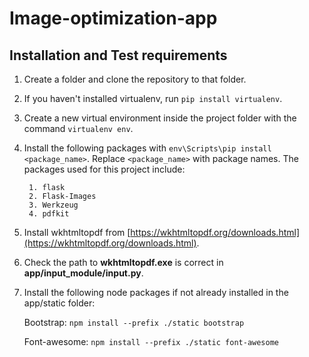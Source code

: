 # Image-optimization-app

## Installation and Test requirements

1. Create a folder and clone the repository to that folder.
2. If you haven't installed virtualenv, run `pip install virtualenv`.
3. Create a new virtual environment inside the project folder with the command `virtualenv env`.
4. Install the following packages with `env\Scripts\pip install <package_name>`.
   Replace `<package_name>` with package names.
    The packages used for this project include:
        
        1. flask
        2. Flask-Images
        3. Werkzeug
        4. pdfkit
        
5. Install wkhtmltopdf from [https://wkhtmltopdf.org/downloads.html](https://wkhtmltopdf.org/downloads.html).
6. Check the path to **wkhtmltopdf.exe** is correct in **app/input_module/input.py**.
7. Install the following node packages if not already installed in the app/static folder:
    
    Bootstrap: `npm install --prefix ./static bootstrap`
    
    Font-awesome: `npm install --prefix ./static font-awesome`
    
